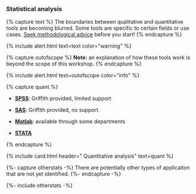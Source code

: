 ### Statistical analysis

{% capture text %}
The boundaries between qualitative and quantitative tools are becoming blurred. Some tools are specific to certain fields or use cases. [Seek methodological advice](https://www.griffith.edu.au/research/research-services/researcher-education-development/statistical-advice) before you start!
    {% endcapture %}

{% include alert.html text=text color="warning" %}


{% capture outofscope %}
**Note:** an explanation of how these tools work is beyond the scope of this workshop.
{% endcapture %}

{% include alert.html text=outofscope color="info" %}

{% capture quant %}
 - **[SPSS](https://www.griffith.edu.au/student-computing/available-software)**: Griffith provided, limited support

  - **[SAS](https://www.griffith.edu.au/student-computing/available-software)**: Griffith provided, no support.

 - **[Matlab](https://www.mathworks.com/products/matlab.html)**: available through some departments

 - **[STATA](https://www.stata.com/)**
 
 {% endcapture %}

{% include card.html header="<i class='fas fa-sort-amount-down'></i> Quantitative analysis" text=quant %}

{%- capture otherstats -%}
There are potentially other types of applicaiton that are not yet identified. 
{%- endcapture -%}

{%- include otherstats -%}